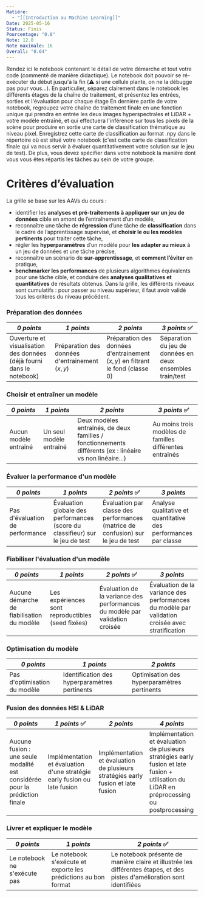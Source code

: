 ```yaml
---
Matiére:
  - "[[Introduction au Machine Learning]]"
Date: 2025-05-16
Status: Finis
Pourcentage: "0.8"
Note: 12.8
Note maximale: 16
Overall: "0.64"
---
```

Rendez ici le notebook contenant le détail de votre démarche et tout votre code (commenté de manière didactique). Le notebook doit pouvoir se ré-exécuter du début jusqu'à la fin (⚠️ si une cellule plante, on ne la débugge pas pour vous...).
En particulier, séparez clairement dans le notebook les différents étages de la chaîne de traitement, et présentez les entrées, sorties et l'évaluation pour chaque étage
En dernière partie de votre notebook, regroupez votre chaîne de traitement finale en une fonction unique qui prendra en entrée les deux images hyperspectrales et LiDAR + votre modèle entraîné, et qui effectuera l'inférence sur tous les pixels de la scène pour produire en sortie une carte de classification thématique au niveau pixel. Enregistrez cette carte de classification au format .npy dans le répertoire où est situé votre notebook (c'est cette carte de classification finale qui va nous servir à évaluer quantitativement votre solution sur le jeu de test).
De plus, vous devez spécifier dans votre notebook la manière dont vous vous êtes répartis les tâches au sein de votre groupe.
  
# **Critères d’évaluation**
La grille se base sur les AAVs du cours :
- identifier les **analyses et pré-traitements à appliquer sur un jeu de données** cible en amont de l’entraînement d’un modèle,
- reconnaître une tâche de **régression** d’une tâche de **classification** dans le cadre de l’apprentissage supervisé, et **choisir le ou les modèles pertinents** pour traiter cette tâche,
- régler les **hyperparamètres** d’un modèle pour **les adapter au mieux** à un jeu de données et une tâche précise,
- reconnaître un scénario de **sur-apprentissage**, et **comment l’éviter** en pratique,
- **benchmarker les performances** de plusieurs algorithmes équivalents pour une tâche cible, et conduire des **analyses qualitatives et quantitatives** de résultats obtenus.
Dans la grille, les différents niveaux sont cumulatifs : pour passer au niveau supérieur, il faut avoir validé tous les critères du niveau précédent.
  
### **Préparation des données**
|_**0 points**_|_**1 points**_|_**2 points**_|_**3 points**_ ✅|
|---|---|---|---|
|Ouverture et visualisation des données (déjà fourni dans le notebook)|Préparation des données d'entrainement $(x,y)$|Préparation des données d'entrainement $(x,y)$ en filtrant le fond (classe 0)|Séparation du jeu de données en deux ensembles train/test|
### **Choisir et entraîner un modèle**
|_**0 points**_|_**1 points**_|_**2 points**_|_**3 points**_ ✅|
|---|---|---|---|
|Aucun modèle entraîné|Un seul modèle entraîné|Deux modèles entraînés, de deux familles / fonctionnements différents (ex : linéaire vs non linéaire...)|Au moins trois modèles de familles différentes entraînés|
### **Évaluer la performance d'un modèle**
|_**0 points**_|_**1 points**_|_**2 points**_ ✅|_**3 points**_|
|---|---|---|---|
|Pas d'évaluation de performance|Évaluation globale des performances (score du classifieur) sur le jeu de test|Évaluation par classe des performances (matrice de confusion) sur le jeu de test|Analyse qualitative et quantitative des performances par classe|
### **Fiabiliser l'évaluation d'un modèle**
|_**0 points**_|_**1 points**_|_**2 points**_ ✅|_**3 points**_|
|---|---|---|---|
|Aucune démarche de fiabilisation du modèle|Les expériences sont reproductibles (seed fixées)|Évaluation de la variance des performances du modèle par validation croisée|Évaluation de la variance des performances du modèle par validation croisée avec stratification|
### **Optimisation du modèle**
|_**0 points**_|_**1 points**_|_**2 points**_|
|---|---|---|
|Pas d'optimisation du modèle|Identification des hyperparamètres pertinents|Optimisation des hyperparamètres pertinents|
### **Fusion des données HSI & LiDAR**
|_**0 points**_|_**1 points**_ ✅|_**2 points**_|_**4 points**_|
|---|---|---|---|
|Aucune fusion : une seule modalité est considérée pour la prédiction finale|Implémentation et évaluation d'une stratégie early fusion ou late fusion|Implémentation et évaluation de plusieurs stratégies early fusion et late fusion|Implémentation et évaluation de plusieurs stratégies early fusion et late fusion + utilisation du LiDAR en préprocessing ou postprocessing|
### **Livrer et expliquer le modèle**
|_**0 points**_|_**1 points**_|_**2 points**_ ✅|
|---|---|---|
|Le notebook ne s'exécute pas|Le notebook s'exécute et exporte les prédictions au bon format|Le notebook présente de manière claire et illustrée les différentes étapes, et des pistes d'amélioration sont identifiées|
